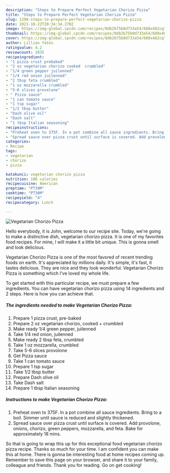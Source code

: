 ```yaml
---
description: "Steps to Prepare Perfect Vegetarian Chorizo Pizza"
title: "Steps to Prepare Perfect Vegetarian Chorizo Pizza"
slug: 1298-steps-to-prepare-perfect-vegetarian-chorizo-pizza
date: 2021-10-22T20:34:34.270Z
image: https://img-global.cpcdn.com/recipes/8db2b75b0d733a54/680x482cq70/vegetarian-chorizo-pizza-recipe-main-photo.jpg
thumbnail: https://img-global.cpcdn.com/recipes/8db2b75b0d733a54/680x482cq70/vegetarian-chorizo-pizza-recipe-main-photo.jpg
cover: https://img-global.cpcdn.com/recipes/8db2b75b0d733a54/680x482cq70/vegetarian-chorizo-pizza-recipe-main-photo.jpg
author: Lillian Yates
ratingvalue: 4.2
reviewcount: 2835
recipeingredient:
- "1 pizza crust prebaked"
- "2 oz vegetarian chorizo cooked  crumbled"
- "1/4 green pepper juilenned"
- "1/4 red onion juilenned"
- "2 tbsp feta crumbled"
- "1 oz mozzarella crumbled"
- "5-6 slices provolone"
- " Pizza sauce"
- "1 can tomato sauce"
- "1 tsp sugar"
- "1/2 tbsp butter"
- "Dash olive oil"
- "Dash salt"
- "1 tbsp Italian seasoning"
recipeinstructions:
- "Preheat oven to 375F. In a pot combine all sauce ingredients. Bring to a boil. Simmer until sauce is reduced and slightly thickened."
- "Spread sauce over pizza crust until surface is covered. Add provolone, onions, chorizo, green peppers, mozzarella, and feta. Bake for approximately 18 mins."
categories:
- Recipe
tags:
- vegetarian
- chorizo
- pizza

katakunci: vegetarian chorizo pizza 
nutrition: 186 calories
recipecuisine: American
preptime: "PT39M"
cooktime: "PT30M"
recipeyield: "4"
recipecategory: Lunch

---
```



![Vegetarian Chorizo Pizza](https://img-global.cpcdn.com/recipes/8db2b75b0d733a54/680x482cq70/vegetarian-chorizo-pizza-recipe-main-photo.jpg)

Hello everybody, it is John, welcome to our recipe site. Today, we're going to make a distinctive dish, vegetarian chorizo pizza. It is one of my favorites food recipes. For mine, I will make it a little bit unique. This is gonna smell and look delicious.



Vegetarian Chorizo Pizza is one of the most favored of recent trending foods on earth. It's appreciated by millions daily. It's simple, it's fast, it tastes delicious. They are nice and they look wonderful. Vegetarian Chorizo Pizza is something which I've loved my whole life.


To get started with this particular recipe, we must prepare a few ingredients. You can have vegetarian chorizo pizza using 14 ingredients and 2 steps. Here is how you can achieve that.

<!--inarticleads1-->

##### The ingredients needed to make Vegetarian Chorizo Pizza:

1. Prepare 1 pizza crust, pre-baked
1. Prepare 2 oz vegetarian chorizo, cooked + crumbled
1. Make ready 1/4 green pepper, juilenned
1. Take 1/4 red onion, juilenned
1. Make ready 2 tbsp feta, crumbled
1. Take 1 oz mozzarella, crumbled
1. Take 5-6 slices provolone
1. Get  Pizza sauce
1. Take 1 can tomato sauce
1. Prepare 1 tsp sugar
1. Take 1/2 tbsp butter
1. Prepare Dash olive oil
1. Take Dash salt
1. Prepare 1 tbsp Italian seasoning




<!--inarticleads2-->

##### Instructions to make Vegetarian Chorizo Pizza:

1. Preheat oven to 375F. In a pot combine all sauce ingredients. Bring to a boil. Simmer until sauce is reduced and slightly thickened.
1. Spread sauce over pizza crust until surface is covered. Add provolone, onions, chorizo, green peppers, mozzarella, and feta. Bake for approximately 18 mins.




So that is going to wrap this up for this exceptional food vegetarian chorizo pizza recipe. Thanks so much for your time. I am confident you can make this at home. There is gonna be interesting food at home recipes coming up. Remember to save this page on your browser, and share it to your family, colleague and friends. Thank you for reading. Go on get cooking!
